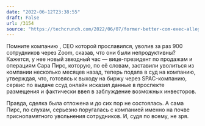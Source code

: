 ```yaml
---
date: "2022-06-12T23:38:55"
draft: False
url: /3154
source: "https://techcrunch.com/2022/06/07/former-better-com-exec-alleges-company-misled-investors-ahead-of-spac/"
---
```


Помните компанию , CEO которой прославился, уволив за раз 900 сотрудников через Zoom, сказав, что они были непродуктивны? Кажется, у нее новый звездный час — вице-президент по продажам и операциям Сара Пирс, которую, по её словам, заставили уволиться из компании несколько месяцев назад, теперь подала в суд на компанию, утверждая, что, готовясь к выходу на биржу через SPAC-компанию, сервис по выдаче ссуд онлайн исказил данные в проспекте размещения и фактически ввел в заблуждение возможных инвесторов.

Правда, сделка была отложена и до сих пор не состоялась. А сама Пирс, по слухам, серьезно поругалась с компанией именно на почве приснопамятного увольнения сотрудников. И, судя по всему, не зря.
